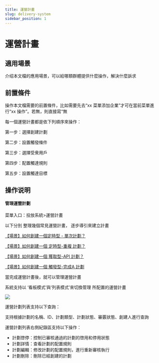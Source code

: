 ```yaml
---
title: 運營計畫
slug: delivery-system
sidebar_position: 1
---
```



# 運營計畫

## 適用場景

介绍本文檔的應用場景，可以給哪類群體提供什麼操作，解決什麼訴求

## 前置條件

操作本文檔需要的前置條件，比如需要先去“xx 菜單添加企業”才可在當前菜單進行“xx 操作”。若無，則直接寫“無

每一個運營計畫都是依下列順序來操作：

第一步：選擇創建計劃

第二步：設置觸發條件

第三步：選擇受衆用戶

第四步：配置觸達規則

第五步：設置觸達目標

## 操作说明

#### 管理運營計劃

菜單入口：投放系統&gt;運營計畫

以下分別 整理幾個常見運營計畫， 逐步導引來建立計畫

[【場景】如何創建一個定時型 - 單次計劃？](./Gicdw3YEtiDhLYkyLC6cLx79njb) 

[【場景】如何創建一個 定時型-重複 計劃？](./P0E9wXWm4iGRLEkDSX1chq9Jnuh) 

[【場景】如何創建一個 獲取型-API 計劃？](./EPH5wRfGhidNKDkJQi6cYwE3nvS) 

[【場景】如何創建一個 觸發型-完成A 計劃](./ZYDewLFtuidmgjkzwEBcJvcln5d) 

當完成運營計畫後，就可以管理運營計畫

系統支持以 ‘看板模式’與‘列表模式’來切換管理 所配置的運營計畫

<img src="/assets/IpQJbWtfcoED4Lx3Z78cfEuJnAK.png" src-width="3074" src-height="1584" align="center"/>

運營計劃列表支持以下查詢：

支持根據計劃的名稱、ID、計劃類型、計劃狀態、審覈狀態、創建人進行查詢

運營計劃列表右側紀錄區支持以下操作：

- 計劃啓停：控制已審核通過的計劃的啓用和停用狀態
- 計劃詳情：查看計劃的配置規則
- 計劃編輯：修改計劃的配置規則，進行重新審核執行
- 計劃刪除：刪除已經創建的計劃


